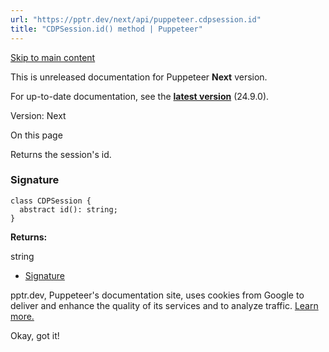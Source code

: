 ```yaml
---
url: "https://pptr.dev/next/api/puppeteer.cdpsession.id"
title: "CDPSession.id() method | Puppeteer"
---
```


[Skip to main content](https://pptr.dev/next/api/puppeteer.cdpsession.id#__docusaurus_skipToContent_fallback)

This is unreleased documentation for Puppeteer **Next** version.

For up-to-date documentation, see the **[latest version](https://pptr.dev/api/puppeteer.cdpsession.id)** (24.9.0).

Version: Next

On this page

Returns the session's id.

### Signature [​](https://pptr.dev/next/api/puppeteer.cdpsession.id\#signature "Direct link to Signature")

```codeBlockLines_RjmQ
class CDPSession {
  abstract id(): string;
}

```

**Returns:**

string

- [Signature](https://pptr.dev/next/api/puppeteer.cdpsession.id#signature)

pptr.dev, Puppeteer's documentation site, uses cookies from Google to deliver and enhance the quality of its services and to analyze traffic. [Learn more.](https://policies.google.com/technologies/cookies)

Okay, got it!
